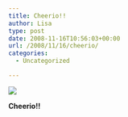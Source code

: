 ```yaml
---
title: Cheerio!!
author: Lisa
type: post
date: 2008-11-16T10:56:03+00:00
url: /2008/11/16/cheerio/
categories:
  - Uncategorized

---
```

![][1]

**Cheerio!!**

 [1]: http://data.tumblr.com/xMgN4OQMFgd49yfos4xdKDq1o1_500.jpg
